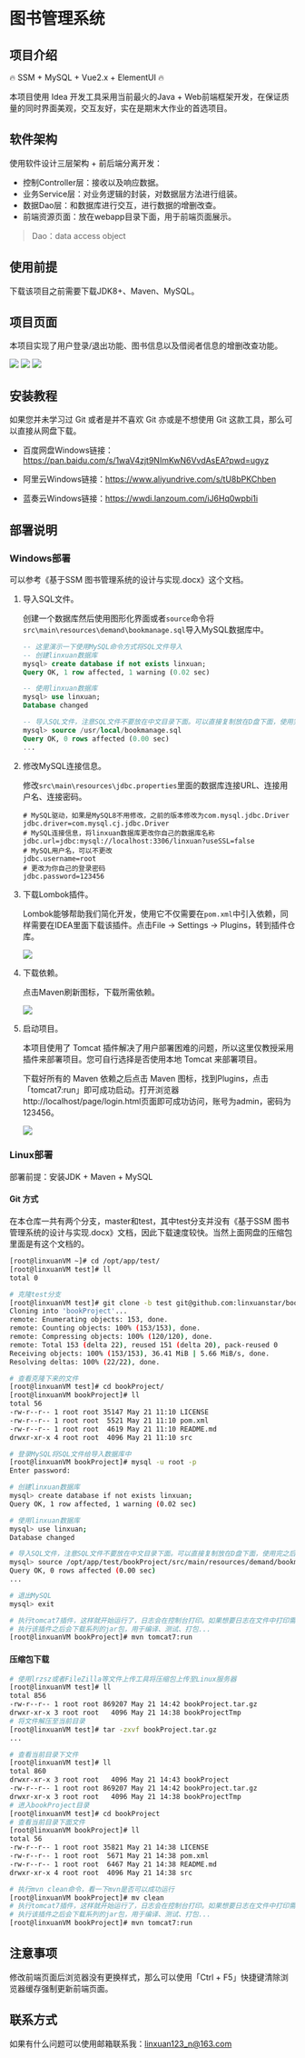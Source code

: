 # 图书管理系统

## 项目介绍
🔥 SSM + MySQL + Vue2.x + ElementUI 🔥

本项目使用 Idea 开发工具采用当前最火的Java + Web前端框架开发，在保证质量的同时界面美观，交互友好，实在是期末大作业的首选项目。

## 软件架构

使用软件设计三层架构 + 前后端分离开发：

* 控制Controller层：接收以及响应数据。
* 业务Service层：对业务逻辑的封装，对数据层方法进行组装。
* 数据Dao层：和数据库进行交互，进行数据的增删改查。
* 前端资源页面：放在webapp目录下面，用于前端页面展示。

> Dao：data access object

## 使用前提

下载该项目之前需要下载JDK8+、Maven、MySQL。

## 项目页面

本项目实现了用户登录/退出功能、图书信息以及借阅者信息的增删改查功能。

<img src="https://gitee.com/linxuanstar/bookProject/raw/master/src/main/resources/img/2-1.png"/>

<img src="https://gitee.com/linxuanstar/bookProject/raw/master/src/main/resources/img/2-2.png" />

<img src="https://gitee.com/linxuanstar/bookProject/raw/master/src/main/resources/img/2-3.png" />

## 安装教程

如果您并未学习过 Git 或者是并不喜欢 Git 亦或是不想使用 Git 这款工具，那么可以直接从网盘下载。

- 百度网盘Windows链接：https://pan.baidu.com/s/1waV4zjt9NImKwN6VvdAsEA?pwd=ugyz 

- 阿里云Windows链接：https://www.aliyundrive.com/s/tU8bPKChben
- 蓝奏云Windows链接：https://wwdi.lanzoum.com/iJ6Hq0wpbi1i
## 部署说明

### Windows部署

可以参考《基于SSM 图书管理系统的设计与实现.docx》这个文档。

1. 导入SQL文件。

   创建一个数据库然后使用图形化界面或者`source`命令将`src\main\resources\demand\bookmanage.sql`导入MySQL数据库中。

   ```sql
   -- 这里演示一下使用MySQL命令方式将SQL文件导入
   -- 创建linxuan数据库
   mysql> create database if not exists linxuan;
   Query OK, 1 row affected, 1 warning (0.02 sec)
   
   -- 使用linxuan数据库
   mysql> use linxuan;
   Database changed
   
   -- 导入SQL文件，注意SQL文件不要放在中文目录下面。可以直接复制放在D盘下面，使用完之后删除掉。
   mysql> source /usr/local/bookmanage.sql
   Query OK, 0 rows affected (0.00 sec)
   ...
   ```

2. 修改MySQL连接信息。

   修改`src\main\resources\jdbc.properties`里面的数据库连接URL、连接用户名、连接密码。

   ```properties
   # MySQL驱动，如果是MySQL8不用修改，之前的版本修改为com.mysql.jdbc.Driver
   jdbc.driver=com.mysql.cj.jdbc.Driver
   # MySQL连接信息，将linxuan数据库更改你自己的数据库名称
   jdbc.url=jdbc:mysql://localhost:3306/linxuan?useSSL=false
   # MySQL用户名，可以不更改
   jdbc.username=root
   # 更改为你自己的登录密码
   jdbc.password=123456
   ```

3. 下载Lombok插件。

   Lombok能够帮助我们简化开发，使用它不仅需要在`pom.xml`中引入依赖，同样需要在IDEA里面下载该插件。点击File -> Settings -> Plugins，转到插件仓库。

   <img src="https://gitee.com/linxuanstar/bookProject/raw/master/src/main/resources/img/1-2%E4%B8%8B%E8%BD%BDLombok%E6%8F%92%E4%BB%B6.png" />

4. 下载依赖。

   点击Maven刷新图标，下载所需依赖。

   <img src="https://gitee.com/linxuanstar/bookProject/raw/master/src/main/resources/img/1-1Maven%E5%88%B7%E6%96%B0.png" />

5. 启动项目。

   本项目使用了 Tomcat 插件解决了用户部署困难的问题，所以这里仅教授采用插件来部署项目。您可自行选择是否使用本地 Tomcat 来部署项目。

   下载好所有的 Maven 依赖之后点击 Maven 图标，找到Plugins，点击「tomcat7:run」即可成功启动。打开浏览器http://localhost/page/login.html页面即可成功访问，账号为admin，密码为123456。

   <img src="https://gitee.com/linxuanstar/bookProject/raw/master/src/main/resources/img/1-3%E5%90%AF%E5%8A%A8%E9%A1%B9%E7%9B%AE.png" />

### Linux部署

部署前提：安装JDK + Maven + MySQL

#### Git 方式

在本仓库一共有两个分支，master和test，其中test分支并没有《基于SSM 图书管理系统的设计与实现.docx》文档，因此下载速度较快。当然上面网盘的压缩包里面是有这个文档的。

```sh
[root@linxuanVM ~]# cd /opt/app/test/
[root@linxuanVM test]# ll
total 0

# 克隆test分支
[root@linxuanVM test]# git clone -b test git@github.com:linxuanstar/bookProject.git
Cloning into 'bookProject'...
remote: Enumerating objects: 153, done.
remote: Counting objects: 100% (153/153), done.
remote: Compressing objects: 100% (120/120), done.
remote: Total 153 (delta 22), reused 151 (delta 20), pack-reused 0
Receiving objects: 100% (153/153), 36.41 MiB | 5.66 MiB/s, done.
Resolving deltas: 100% (22/22), done.

# 查看克隆下来的文件
[root@linxuanVM test]# cd bookProject/
[root@linxuanVM bookProject]# ll
total 56
-rw-r--r-- 1 root root 35147 May 21 11:10 LICENSE
-rw-r--r-- 1 root root  5521 May 21 11:10 pom.xml
-rw-r--r-- 1 root root  4619 May 21 11:10 README.md
drwxr-xr-x 4 root root  4096 May 21 11:10 src

# 登录MySQL将SQL文件给导入数据库中
[root@linxuanVM bookProject]# mysql -u root -p
Enter password: 

# 创建linxuan数据库
mysql> create database if not exists linxuan;
Query OK, 1 row affected, 1 warning (0.02 sec)

# 使用linxuan数据库
mysql> use linxuan;
Database changed

# 导入SQL文件，注意SQL文件不要放在中文目录下面。可以直接复制放在D盘下面，使用完之后删除掉。
mysql> source /opt/app/test/bookProject/src/main/resources/demand/bookmanage.sql
Query OK, 0 rows affected (0.00 sec)
...

# 退出MySQL
mysql> exit

# 执行tomcat7插件，这样就开始运行了，日志会在控制台打印。如果想要日志在文件中打印需要配置log4j.xml
# 执行该插件之后会下载系列的jar包，用于编译、测试、打包...
[root@linxuanVM bookProject]# mvn tomcat7:run
```

#### 压缩包下载

```sh
# 使用lrzsz或者FileZilla等文件上传工具将压缩包上传至Linux服务器
[root@linxuanVM test]# ll
total 856
-rw-r--r-- 1 root root 869207 May 21 14:42 bookProject.tar.gz
drwxr-xr-x 3 root root   4096 May 21 14:38 bookProjectTmp
# 将文件解压至当前目录
[root@linxuanVM test]# tar -zxvf bookProject.tar.gz 
...

# 查看当前目录下文件
[root@linxuanVM test]# ll
total 860
drwxr-xr-x 3 root root   4096 May 21 14:43 bookProject
-rw-r--r-- 1 root root 869207 May 21 14:42 bookProject.tar.gz
drwxr-xr-x 3 root root   4096 May 21 14:38 bookProjectTmp
# 进入bookProject目录
[root@linxuanVM test]# cd bookProject
# 查看当前目录下面文件
[root@linxuanVM bookProject]# ll
total 56
-rw-r--r-- 1 root root 35821 May 21 14:38 LICENSE
-rw-r--r-- 1 root root  5671 May 21 14:38 pom.xml
-rw-r--r-- 1 root root  6467 May 21 14:38 README.md
drwxr-xr-x 4 root root  4096 May 21 14:38 src

# 执行mvn clean命令，看一下mvn是否可以成功运行
[root@linxuanVM bookProject]# mv clean
# 执行tomcat7插件，这样就开始运行了，日志会在控制台打印。如果想要日志在文件中打印需要配置log4j.xml
# 执行该插件之后会下载系列的jar包，用于编译、测试、打包...
[root@linxuanVM bookProject]# mvn tomcat7:run
```

## 注意事项

修改前端页面后浏览器没有更换样式，那么可以使用「Ctrl + F5」快捷键清除浏览器缓存强制更新前端页面。

## 联系方式

如果有什么问题可以使用邮箱联系我：linxuan123_n@163.com
